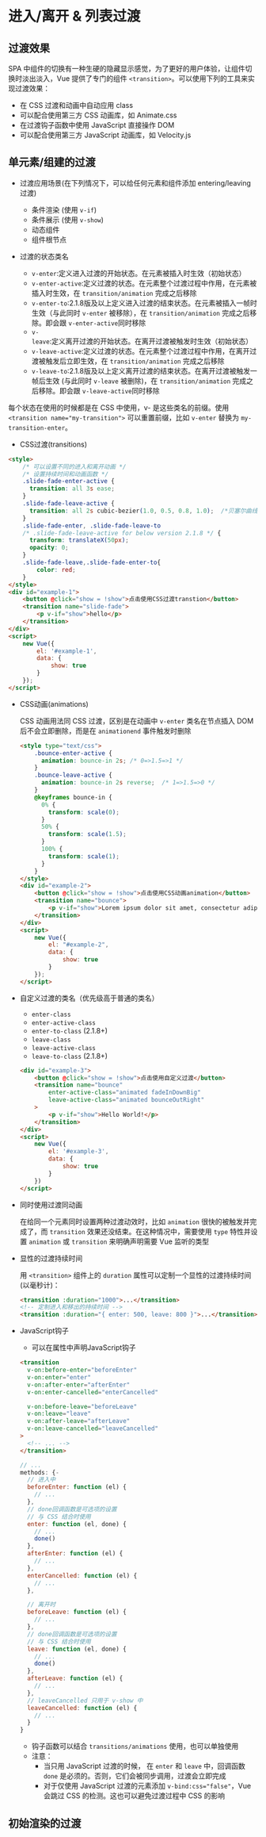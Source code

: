 # 进入/离开 & 列表过渡
## 过渡效果
SPA 中组件的切换有一种生硬的隐藏显示感觉，为了更好的用户体验，让组件切换时淡出淡入，Vue 提供了专门的组件 `<transition>`。可以使用下列的工具来实现过渡效果：
- 在 CSS 过渡和动画中自动应用 class
- 可以配合使用第三方 CSS 动画库，如 Animate.css
- 在过渡钩子函数中使用 JavaScript 直接操作 DOM
- 可以配合使用第三方 JavaScript 动画库，如 Velocity.js

## 单元素/组建的过渡
- 过渡应用场景(在下列情况下，可以给任何元素和组件添加 entering/leaving 过渡)
    + 条件渲染 (使用 `v-if`)
    + 条件展示 (使用 `v-show`)
    + 动态组件
    + 组件根节点

- 过渡的状态类名
    + `v-enter`:定义进入过渡的开始状态。在元素被插入时生效（初始状态）
    + `v-enter-active`:定义过渡的状态。在元素整个过渡过程中作用，在元素被插入时生效，在 `transition/animation` 完成之后移除
    + `v-enter-to`:2.1.8版及以上定义进入过渡的结束状态。在元素被插入一帧时生效（与此同时 `v-enter` 被移除），在 `transition/animation` 完成之后移除。即会跟 `v-enter-active`同时移除
    + `v-leave`:定义离开过渡的开始状态。在离开过渡被触发时生效（初始状态）
    + `v-leave-active`:定义过渡的状态。在元素整个过渡过程中作用，在离开过渡被触发后立即生效，在 `transition/animation` 完成之后移除
    + `v-leave-to`:2.1.8版及以上定义离开过渡的结束状态。在离开过渡被触发一帧后生效 (与此同时 `v-leave` 被删除)，在 `transition/animation` 完成之后移除。即会跟 `v-leave-active`同时移除

每个状态在使用的时候都是在 CSS 中使用，v- 是这些类名的前缀。使用 `<transition name="my-transition">` 可以重置前缀，比如 `v-enter` 替换为 `my-transition-enter`。

- CSS过渡(transitions)
```html
<style>
    /* 可以设置不同的进入和离开动画 */
    /* 设置持续时间和动画函数 */
    .slide-fade-enter-active {
      transition: all 3s ease;
    }
    .slide-fade-leave-active {
      transition: all 2s cubic-bezier(1.0, 0.5, 0.8, 1.0);  /*贝塞尔曲线*/
    }
    .slide-fade-enter, .slide-fade-leave-to
    /* .slide-fade-leave-active for below version 2.1.8 */ {
      transform: translateX(50px);
      opacity: 0;
    }
    .slide-fade-leave,.slide-fade-enter-to{
        color: red;
    }
</style>
<div id="example-1">
    <button @click="show = !show">点击使用CSS过渡transtion</button>
    <transition name="slide-fade">
        <p v-if="show">hello</p>
    </transition>
</div>
<script>
    new Vue({
        el: '#example-1',
        data: {
            show: true
        }
    });
</script>
```

- CSS动画(animations)

    CSS 动画用法同 CSS 过渡，区别是在动画中 `v-enter` 类名在节点插入 DOM 后不会立即删除，而是在 `animationend` 事件触发时删除
    ```html
    <style type="text/css">
        .bounce-enter-active {
          animation: bounce-in 2s; /* 0=>1.5=>1 */
        }
        .bounce-leave-active {
          animation: bounce-in 2s reverse;  /* 1=>1.5=>0 */
        }
        @keyframes bounce-in {
          0% {
            transform: scale(0);
          }
          50% {
            transform: scale(1.5);
          }
          100% {
            transform: scale(1);
          }
        }
    </style>
    <div id="example-2">
        <button @click="show = !show">点击使用CSS动画animation</button>
        <transition name="bounce">
            <p v-if="show">Lorem ipsum dolor sit amet, consectetur adipiscing elit. Mauris facilisis enim libero, at lacinia diam fermentum id. Pellentesque habitant morbi tristique senectus et netus.</p>
        </transition>
    </div>
    <script>
        new Vue({
            el: "#example-2",
            data: {
                show: true
            }
        });
    </script>
    ```

- 自定义过渡的类名（优先级高于普通的类名）
    + `enter-class`
    + `enter-active-class`
    + `enter-to-class` (2.1.8+)
    + `leave-class`
    + `leave-active-class`
    + `leave-to-class` (2.1.8+)
    ```html
    <div id="example-3">
        <button @click="show = !show">点击使用自定义过渡</button>
        <transition name="bounce"
            enter-active-class="animated fadeInDownBig"
            leave-active-class="animated bounceOutRight"
        >
            <p v-if="show">Hello World!</p>
        </transition>
    </div>
    <script>
        new Vue({
            el: '#example-3',
            data: {
                show: true
            }
        })
    </script>
    ```

- 同时使用过渡同动画

    在给同一个元素同时设置两种过渡动效时，比如 `animation` 很快的被触发并完成了，而 `transition` 效果还没结束。在这种情况中，需要使用 `type` 特性并设置 `animation` 或 `transition` 来明确声明需要 Vue 监听的类型

- 显性的过渡持续时间
    
    用 `<transition>` 组件上的 `duration` 属性可以定制一个显性的过渡持续时间 (以毫秒计)：
    ```html
    <transition :duration="1000">...</transition>
    <!-- 定制进入和移出的持续时间 -->
    <transition :duration="{ enter: 500, leave: 800 }">...</transition>
    ```
- JavaScript钩子
    + 可以在属性中声明JavaScript钩子
    ```html
    <transition
      v-on:before-enter="beforeEnter"
      v-on:enter="enter"
      v-on:after-enter="afterEnter"
      v-on:enter-cancelled="enterCancelled"

      v-on:before-leave="beforeLeave"
      v-on:leave="leave"
      v-on:after-leave="afterLeave"
      v-on:leave-cancelled="leaveCancelled"
    >
      <!-- ... -->
    </transition>
    ```
    ```javascript
    // ...
    methods: {-
      // 进入中
      beforeEnter: function (el) {
        // ...
      },
      // done回调函数是可选项的设置
      // 与 CSS 结合时使用
      enter: function (el, done) {
        // ...
        done()
      },
      afterEnter: function (el) {
        // ...
      },
      enterCancelled: function (el) {
        // ...
      },

      // 离开时
      beforeLeave: function (el) {
        // ...
      },
      // done回调函数是可选项的设置
      // 与 CSS 结合时使用
      leave: function (el, done) {
        // ...
        done()
      },
      afterLeave: function (el) {
        // ...
      },
      // leaveCancelled 只用于 v-show 中
      leaveCancelled: function (el) {
        // ...
      }
    }
    ```
    + 钩子函数可以结合 `transitions/animations` 使用，也可以单独使用
    + 注意： 
        - 当只用 JavaScript 过渡的时候， 在 `enter` 和 `leave` 中，回调函数 `done` 是必须的。否则，它们会被同步调用，过渡会立即完成
        - 对于仅使用 JavaScript 过渡的元素添加 `v-bind:css="false"`，Vue 会跳过 CSS 的检测。这也可以避免过渡过程中 CSS 的影响

## 初始渲染的过渡
